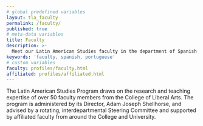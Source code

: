 ```yaml
---
# global predefined variables
layout: tla_faculty
permalink: /faculty/
published: true
# meta-data variables
title: Faculty
description: >-
  Meet our Latin American Studies faculty in the department of Spanish and Portuguese in the College of Liberal Arts at Temple University!
keywords: 'faculty, spanish, portuguese'
# custom variables
faculty: profiles/faculty.html
affiliated: profiles/affiliated.html
---
```

The Latin American Studies Program draws on the research and teaching expertise of over 50 faculty members from the College of Liberal Arts. The program is administered by its Director, Adam Joseph Shellhorse, and advised by a rotating, interdepartmental Steering Committee and supported by affiliated faculty from around the College and University.

